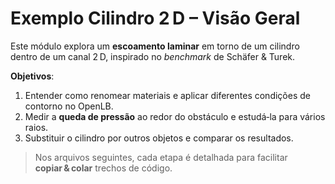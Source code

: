 # Exemplo **Cilindro 2 D** – Visão Geral

Este módulo explora um **escoamento laminar** em torno de um cilindro dentro de um canal 2 D,
inspirado no *benchmark* de Schäfer & Turek.

**Objetivos**:

1. Entender como renomear materiais e aplicar diferentes condições de contorno no OpenLB.  
2. Medir a **queda de pressão** ao redor do obstáculo e estudá‑la para vários raios.  
3. Substituir o cilindro por outros objetos e comparar os resultados.

> Nos arquivos seguintes, cada etapa é detalhada para facilitar **copiar & colar** trechos de código.
